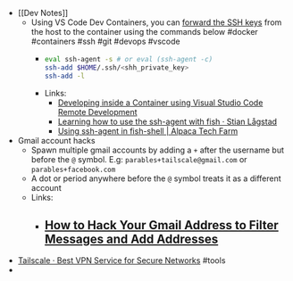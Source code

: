 - [[Dev Notes]]
	- Using VS  Code Dev Containers, you can [forward the SSH keys](https://code.visualstudio.com/docs/devcontainers/containers#_sharing-git-credentials-with-your-container) from the host to the container using the commands below #docker #containers #ssh #git #devops #vscode
		- ```sh
		  eval ssh-agent -s # or eval (ssh-agent -c)
		  ssh-add $HOME/.ssh/<shh_private_key>
		  ssh-add -l
		  
		  ```
		- Links:
			- [Developing inside a Container using Visual Studio Code Remote Development](https://code.visualstudio.com/docs/devcontainers/containers#_sharing-git-credentials-with-your-container)
			- [Learning how to use the ssh-agent with fish · Stian Lågstad](https://stianlagstad.no/2020/03/learning-how-to-use-the-ssh-agent-with-fish/)
			- [Using ssh-agent in fish-shell | Alpaca Tech Farm](https://alpaca0984.github.io/2018/01/14/Using-ssh-agent-in-fish-shell/)
- Gmail account hacks
	- Spawn multiple gmail accounts by adding a `+` after the username but before the `@` symbol. E.g: `parables+tailscale@gmail.com` or `parables+facebook.com`
	- A dot or period anywhere  before the `@` symbol treats it as a different account
	- Links:
		- [How to Hack Your Gmail Address to Filter Messages and Add Addresses](https://www.lifewire.com/easy-gmail-address-hacks-1616186)
			-
- [Tailscale · Best VPN Service for Secure Networks](https://tailscale.com/) #tools
-